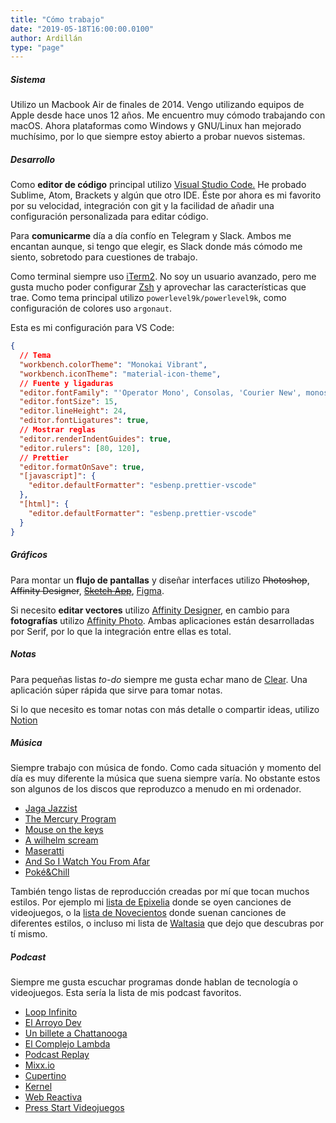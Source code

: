 ```yaml
---
title: "Cómo trabajo"
date: "2019-05-18T16:00:00.0100"
author: Ardillán
type: "page"
---
```


##### Sistema

Utilizo un Macbook Air de finales de 2014. Vengo utilizando equipos de Apple desde hace unos 12 años. Me encuentro muy cómodo trabajando con macOS. Ahora plataformas como Windows y GNU/Linux han mejorado muchísimo, por lo que siempre estoy abierto a probar nuevos sistemas.

##### Desarrollo

Como **editor de código** principal utilizo [Visual Studio Code.](https://code.visualstudio.com/) He probado Sublime, Atom, Brackets y algún que otro IDE. Éste por ahora es mi favorito por su velocidad, integración con git y la facilidad de añadir una configuración personalizada para editar código.

Para **comunicarme** día a día confío en Telegram y Slack. Ambos me encantan aunque, si tengo que elegir, es Slack donde más cómodo me siento, sobretodo para cuestiones de trabajo.

Como terminal siempre uso [iTerm2](https://www.iterm2.com/). No soy un usuario avanzado, pero me gusta mucho poder configurar [Zsh](https://ohmyz.sh/) y aprovechar las características que trae. Como tema principal utilizo `powerlevel9k/powerlevel9k`, como configuración de colores uso `argonaut`.

Esta es mi configuración para VS Code:

```json
{
  // Tema
  "workbench.colorTheme": "Monokai Vibrant",
  "workbench.iconTheme": "material-icon-theme",
  // Fuente y ligaduras
  "editor.fontFamily": "'Operator Mono', Consolas, 'Courier New', monospace",
  "editor.fontSize": 15,
  "editor.lineHeight": 24,
  "editor.fontLigatures": true,
  // Mostrar reglas
  "editor.renderIndentGuides": true,
  "editor.rulers": [80, 120],
  // Prettier
  "editor.formatOnSave": true,
  "[javascript]": {
    "editor.defaultFormatter": "esbenp.prettier-vscode"
  },
  "[html]": {
    "editor.defaultFormatter": "esbenp.prettier-vscode"
  }
}
```

##### Gráficos

Para montar un **flujo de pantallas** y diseñar interfaces utilizo ~~Photoshop~~, ~~Affinity Designer~~, ~~[Sketch App](https://www.sketch.com/)~~, [Figma](https://www.figma.com/).

Si necesito **editar vectores** utilizo [Affinity Designer](https://affinity.serif.com/es/designer/), en cambio para **fotografías** utilizo [Affinity Photo](https://affinity.serif.com/es/photo/). Ambas aplicaciones están desarrolladas por Serif, por lo que la integración entre ellas es total.

##### Notas

Para pequeñas listas _to-do_ siempre me gusta echar mano de [Clear](https://itunes.apple.com/us/app/clear-tasks-reminders-to-do-lists/id504544917?mt=12). Una aplicación súper rápida que sirve para tomar notas.

Si lo que necesito es tomar notas con más detalle o compartir ideas, utilizo [Notion](https://www.notion.so/)

##### Música

Siempre trabajo con música de fondo. Como cada situación y momento del día es muy diferente la música que suena siempre varía. No obstante estos son algunos de los discos que reproduzco a menudo en mi ordenador.

- [Jaga Jazzist](https://jagajazzist.bandcamp.com/)
- [The Mercury Program](https://themercuryprogram.bandcamp.com/)
- [Mouse on the keys](https://motk.bandcamp.com/album/tres)
- [A wilhelm scream](https://jumpstartrecords.bandcamp.com/album/career-suicide)
- [Maseratti](https://maserati.bandcamp.com/album/passages)
- [And So I Watch You From Afar](https://asiwyfa.bandcamp.com/)
- [Poké&Chill](https://music.gamechops.com/album/pok-chill)

También tengo listas de reproducción creadas por mí que tocan muchos estilos. Por ejemplo mi [lista de Epixelia](https://itunes.apple.com/es/playlist/epixelia/pl.u-BNA6rgWCpXPK5z) donde se oyen canciones de videojuegos, o la [lista de Novecientos](https://itunes.apple.com/es/playlist/novecientos/pl.u-leyl1XRCxZ3y0L) donde suenan canciones de diferentes estilos, o incluso mi lista de [Waltasia](https://itunes.apple.com/es/playlist/waltasia/pl.u-6mo448etZkj7EP) que dejo que descubras por tí mismo.

##### Podcast

Siempre me gusta escuchar programas donde hablan de tecnología o videojuegos. Esta sería la lista de mis podcast favoritos.

- [Loop Infinito](https://www.applesfera.com/applesfera-podcast/bienvenidos-a-loop-infinito-nuevo-podcast-applesfera)
- [El Arroyo Dev](https://elarroyo.dev/)
- [Un billete a Chattanooga](https://unbilleteachattanooga.com/)
- [El Complejo Lambda](https://www.complejolambda.com)
- [Podcast Replay](https://www.podcastreplay.com)
- [Mixx.io](https://mixx.io/)
- [Cupertino](https://mixx.io/cupertino)
- [Kernel](https://mixx.io/kernel)
- [Web Reactiva](https://www.danielprimo.io/podcast)
- [Press Start Videojuegos](https://pressstartvideojuegos.com)
